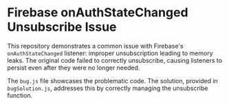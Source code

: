 # Firebase onAuthStateChanged Unsubscribe Issue

This repository demonstrates a common issue with Firebase's `onAuthStateChanged` listener: improper unsubscription leading to memory leaks.  The original code failed to correctly unsubscribe, causing listeners to persist even after they were no longer needed.

The `bug.js` file showcases the problematic code. The solution, provided in `bugSolution.js`, addresses this by correctly managing the unsubscribe function.